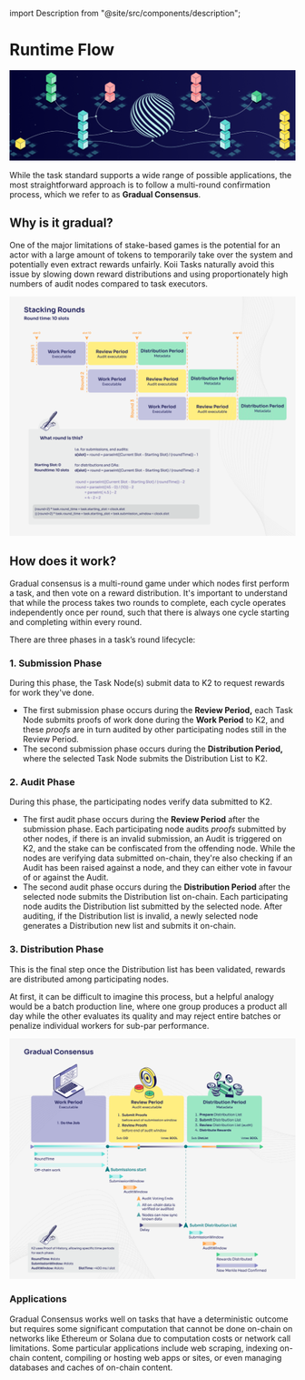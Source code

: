 import Description from "@site/src/components/description";

# Runtime Flow

![banner](../img/Gradual%20Consensus%20(1).png)

<Description
  text="Gradual Consensus - Act quickly, react faster, and reward slowly."
/>

While the task standard supports a wide range of possible applications, the most straightforward approach is to follow a multi-round confirmation process, which we refer to as **Gradual Consensus**.


## **Why is it gradual?**

One of the major limitations of stake-based games is the potential for an actor with a large amount of tokens to temporarily take over the system and potentially even extract rewards unfairly. Koii Tasks naturally avoid this issue by slowing down reward distributions and using proportionately high numbers of audit nodes compared to task executors.


![banner](../img/consensus_image_one.png)


## **How does it work?**

Gradual consensus is a multi-round game under which nodes first perform a task, and then vote on a reward distribution. It's important to understand that while the process takes two rounds to complete, each cycle operates independently once per round, such that there is always one cycle starting and completing within every round.

There are three phases in a task’s round lifecycle:

### 1. **Submission Phase**
   During this phase, the Task Node(s) submit data to K2 to request rewards for work they've done.
   * The first submission phase occurs during the **Review Period,** each Task Node submits proofs of work done during the **Work Period** to K2, and these _proofs_ are in turn audited by other participating nodes still in the Review Period.&#x20;
   *   The second submission phase occurs during the **Distribution Period,** where the selected Task Node submits the Distribution List to K2.


### 2. **Audit** **Phase**
   During this phase, the participating nodes verify data submitted to K2.
   * The first audit phase occurs during the **Review Period** after the submission phase. Each participating node audits _proofs_ submitted by other nodes, if there is an invalid submission, an Audit is triggered on K2, and the stake can be confiscated from the offending node. While the nodes are verifying data submitted on-chain, they're also checking if an Audit has been raised against a node, and they can either vote in favour of or against the Audit.&#x20;
   * The second audit phase occurs during the **Distribution Period** after the selected node submits the Distribution list on-chain. Each participating node audits the Distribution list submitted by the selected node. After auditing, if the Distribution list is invalid, a newly selected node generates a Distribution new list and submits it on-chain.

### 3. **Distribution Phase**
   This is the final step once the Distribution list has been validated, rewards are distributed among participating nodes.

At first, it can be difficult to imagine this process, but a helpful analogy would be a batch production line, where one group produces a product all day while the other evaluates its quality and may reject entire batches or penalize individual workers for sub-par performance. 

![banner](../img/consensus_image_two.png)


### **Applications**

Gradual Consensus works well on tasks that have a deterministic outcome but requires some significant computation that cannot be done on-chain on networks like Ethereum or Solana due to computation costs or network call limitations. Some particular applications include web scraping, indexing on-chain content, compiling or hosting web apps or sites, or even managing databases and caches of on-chain content.

